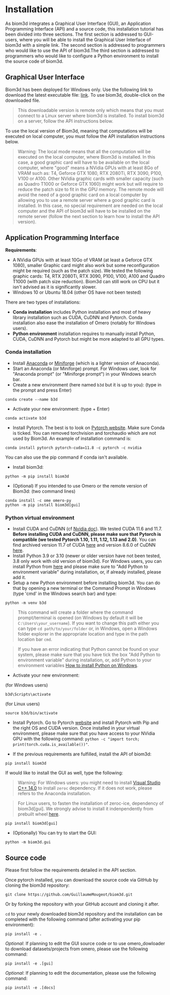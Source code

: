 # Installation 

As biom3d integrates a Graphical User Interface (GUI), an Application Programming Interface (API) and a source code, this installation tutorial has been divided into three sections. The first section is addressed to GUI-users, where you will be able to install the Graphical User Interface of biom3d with a simple link. The second section is addressed to programmers who would like to use the API of biom3d.The third section is addressed to programmers who would like to configure a Python environment to install the source code of biom3d.

## Graphical User Interface 

Biom3d has been deployed for Windows only. Use the following link to download the latest executable file: [link](https://github.com/GuillaumeMougeot/biom3d/releases/). To use biom3d, double-click on the downloaded file. 

> This downloadable version is remote only which means that you must connect to a Linux server where biom3d is installed. To install biom3d on a server, follow the API instructions below.

To use the local version of Biom3d, meaning that computations will be executed on local computer, you must follow the API installation instructions below.

> Warning: The local mode means that all the computation will be executed on the local computer, where Biom3d is installed. In this case, a good graphic card will have to be available on the local computer, where "good" means a NVidia GPUs with at least 8Go of VRAM such as: T4, Geforce GTX 1080, RTX 2080Ti, RTX 3090, P100, V100 or A100. Other NVidia graphic cards with smaller capacity (such as Quadro T1000 or Geforce GTX 1060) might work but will require to reduce the patch size to fit in the GPU memory. The remote mode will avoid the need of a good graphic card on a local computer by allowing you to use a remote server where a good graphic card is installed. In this case, no special requirement are needed on the local computer and the API of biom3d will have to be installed on the remote server (follow the next section to learn how to install the API version).

## Application Programming Interface

**Requirements**:
* A NVidia GPUs with at least 10Go of VRAM (at least a Geforce GTX 1080), smaller Graphic card might also work but some reconfiguration might be required (such as the patch size). We tested the following graphic cards: T4, RTX 2080Ti, RTX 3090, P100, V100, A100 and Quadro T1000 (with patch size reduction). Biom3d can still work on CPU but it isn't advised as it is significantly slower.
* Windows 10 or Ubuntu 18.04 (other OS have not been tested)

There are two types of installations:
* **Conda installation** includes Python installation and most of heavy library installation such as CUDA, CuDNN and Pytorch. Conda installation also ease the installation of Omero (notably for Windows users).
* **Python environment** installation requires to manually install Python, CUDA, CuDNN and Pytorch but might be more adapted to all GPU types.

### Conda installation
* Install [Anaconda](https://www.anaconda.com/download) or [Miniforge](https://github.com/conda-forge/miniforge) (which is a lighter version of Anaconda).
* Start an Anaconda (or Miniforge) prompt. For Windows user, look for "Anaconda prompt" (or "Miniforge prompt") in your Windows search bar.
* Create a new environment (here named `b3d` but it is up to you): (type in the prompt and press Enter)

```
conda create --name b3d
```

* Activate your new environment: (type + Enter)

```
conda activate b3d
```

* Install Pytorch. The best is to look on [Pytorch website](https://pytorch.org/get-started/locally/). Make sure Conda is ticked. You can removed torchvision and torchaudio which are not used by Biom3d. An example of installation command is:

```
conda install pytorch pytorch-cuda=11.8 -c pytorch -c nvidia
```
You can also use the pip command if conda isn't available.

* Install biom3d:

```
python -m pip install biom3d
```

* (Optional) If you intended to use Omero or the remote version of Biom3d: (two command lines)

```
conda install -c ome omero-py
python -m pip install biom3d[gui]
```

### Python virtual environment

* Install CUDA and CuDNN (cf [Nvidia doc](https://docs.nvidia.com/cuda/cuda-installation-guide-microsoft-windows/index.html)). We tested CUDA 11.6 and 11.7. **Before installing CUDA and CuDNN, please make sure that Pytorch is compatible (we tested Pytorch 1.10, 1.11, 1.12, 1.13 and 2.0)**. You can find archived version 11.7 of CUDA [here](https://developer.nvidia.com/cuda-11-7-0-download-archive) and version 8.6.0 of CuDNN [here](https://developer.nvidia.com/rdp/cudnn-archive).
* Install Python 3.9 or 3.10 (newer or older version have not been tested, 3.8 only work with old version of biom3d). For Windows users, you can install Python from [here](https://www.python.org/downloads/windows/) and please make sure to "Add Python to environment variable" during installation, or, if already installed, please add it.
* Setup a new Python environment before installing biom3d. You can do that by opening a new terminal or the Command Prompt in Windows (type 'cmd' in the Windows search bar) and type:

```
python -m venv b3d
```

> This command will create a folder where the command prompt/terminal is opened (on Windows by default it will be `C:\Users\your_username`). If you want to change this path either you can type `cd path/to/your/folder` or, in Windows, open a Windows folder explorer in the appropriate location and type in the path location bar `cmd`.

> If you have an error indicating that Python cannot be found on your system, please make sure that you have tick the box "Add Python to environment variable" during installation, or, add Python to your environment variables [How to install Python on Windows](https://www.digitalocean.com/community/tutorials/install-python-windows-10).

* Activate your new environment:

(for Windows users)
```
b3d\Scripts\activate
```

(for Linux users)
```
source b3d/bin/activate
```

* Install Pytorch. Go to Pytorch [website](https://pytorch.org/get-started/locally/) and install Pytorch with Pip and the right OS and CUDA version. Once installed in your virtual environment, please make sure that you have access to your NVidia GPU with the following command: `python -c "import torch; print(torch.cuda.is_available())"`.


* If the previous requirements are fulfilled, install the API of biom3d:

```
pip install biom3d
```

If would like to install the GUI as well, type the following:

> Warning: For Windows users: you might need to install [Visual Studio C++ 14.0](https://stackoverflow.com/questions/29846087/error-microsoft-visual-c-14-0-is-required-unable-to-find-vcvarsall-bat) to install `zeroc` dependency. If it does not work, please refers to the Anaconda installation. 

> For Linux users, to fasten the installation of zeroc-ice, dependency of biom3d[gui]. We strongly advise to install it indenpendently from prebuilt wheel [here](https://github.com/orgs/ome/repositories?q=zeroc). 

```
pip install biom3d[gui]
```

* (Optionally) You can try to start the GUI:

```
python -m biom3d.gui
```

## Source code

Please first follow the requirements detailed in the API section.

Once pytorch installed, you can download the source code via GitHub by cloning the biom3d repository:

```
git clone https://github.com/GuillaumeMougeot/biom3d.git
```

Or by forking the repository with your GitHub account and cloning it after.

`cd` to your newly downloaded biom3d repository and the installation can be completed with the following command (after activating your pip environment):

```
pip install -e .
```

*Optional*: If planning to edit the GUI source code or to use omero_dowloader to download datasets/projects from omero, please use the following command:

```
pip install -e .[gui]
```

*Optional*: If planning to edit the documentation, please use the following command:

```
pip install -e .[docs]
```
